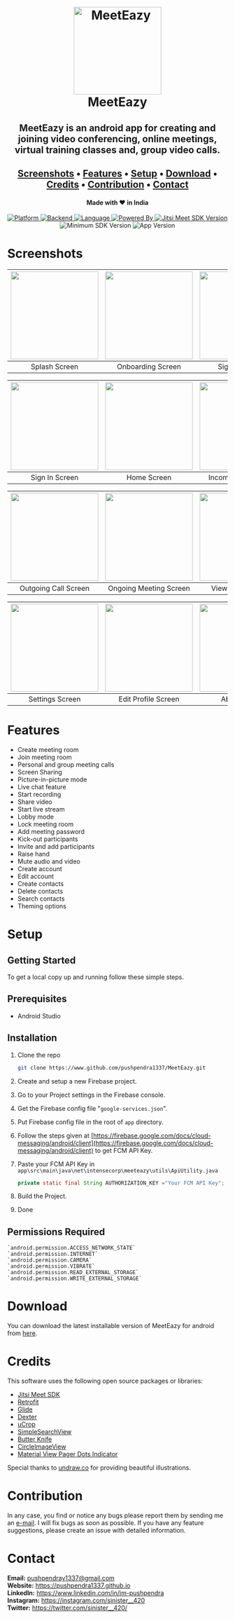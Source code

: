 
<h1 align="center">
  <br>
  <a href="https://www.github.com/pushpendra1337/MeetEazy"><img src="images/logo/img_logo.png" alt="MeetEazy" width="200"></a>
  <br>
  MeetEazy
  <br>
</h1>

<h2 align="center">MeetEazy is an android app for creating and joining video conferencing, online meetings, virtual training classes and, group video calls.</h2>

<h2 align="center">
  <a href="#screenshots">Screenshots</a> •
  <a href="#features">Features</a> •
  <a href="#setup">Setup</a> •
  <a href="#download">Download</a> •
  <a href="#credits">Credits</a> •
  <a href="#contribution">Contribution</a> •
  <a href="#contact">Contact</a>
</h2>

<h4 align="center">Made with ❤️ in India</h4>

<p align="center">
    <a href="https://www.android.com" target="_blank">
        <img src="https://img.shields.io/badge/Platform-Android-blueviolet.svg" alt="Platform">
    </a>
    <a href="https://firebase.google.com" target="_blank">
        <img src="https://img.shields.io/badge/Backend-Firebase-blueviolet.svg" alt="Backend">
    </a>
    <a href="https://www.java.com" target="_blank">
        <img src="https://img.shields.io/badge/Language-Java-blueviolet.svg" alt="Language">
    </a>
    <a href="https://jitsi.org/jitsi-meet/" target="_blank">
        <img src="https://img.shields.io/badge/Powered_By-Jitsi_Meet-blueviolet.svg" alt="Powered By">
    </a>
    <a href="https://github.com/jitsi/jitsi-meet" target="_blank">
        <img src="https://img.shields.io/badge/Jitsi_Meet_SDK_Version-v3.6.0-blueviolet.svg" alt="Jitsi Meet SDK Version">
    </a>
    <img src="https://img.shields.io/badge/Minimum_SDK_Version-23-blueviolet.svg" alt="Minimum SDK Version">
    <img src="https://img.shields.io/badge/App_Version-v1.0-blueviolet.svg" alt="App Version">
</p>

# Screenshots

| <img src="images/screenshots/MeetEazy_Splash_Screen.png" width="200"/> | <img src="images/screenshots/MeetEazy_Onboarding_Screen.png" width="200"/> | <img src="images/screenshots/MeetEazy_Sign_Up_Screen.png" width="200"/> |
|:---:|:---:|:---:|
| Splash Screen | Onboarding Screen | Sign Up Screen |

| <img src="images/screenshots/MeetEazy_Sign_In_Screen.png" width="200"/> | <img src="images/screenshots/MeetEazy_Home_Screen.png" width="200"/> | <img src="images/screenshots/MeetEazy_Incoming_Call_Screen.png" width="200"/> |
|:---:|:---:|:---:|
| Sign In Screen | Home Screen | Incoming Call Screen |

| <img src="images/screenshots/MeetEazy_Outgoing_Call_Screen.png" width="200"/> | <img src="images/screenshots/MeetEazy_Ongoing_Meeting_Screen.png" width="200"/> | <img src="images/screenshots/MeetEazy_View_Profile_Screen.png" width="200"/> |
|:---:|:---:|:---:|
| Outgoing Call Screen | Ongoing Meeting Screen | View Profile Screen |

| <img src="images/screenshots/MeetEazy_Settings_Screen.png" width="200"/> | <img src="images/screenshots/MeetEazy_Edit_Profile_Screen.png" width="200"/> | <img src="images/screenshots/MeetEazy_About_Screen.png" width="200"/> |
|:---:|:---:|:---:|
| Settings Screen  | Edit Profile Screen | About Screen |

# Features

* Create meeting room
* Join meeting room
* Personal and group meeting calls
* Screen Sharing
* Picture-in-picture mode
* Live chat feature
* Start recording
* Share video
* Start live stream
* Lobby mode
* Lock meeting room
* Add meeting password
* Kick-out participants
* Invite and add participants
* Raise hand
* Mute audio and video
* Create account
* Edit account
* Create contacts
* Delete contacts
* Search contacts
* Theming options

# Setup

## Getting Started

To get a local copy up and running follow these simple steps.

## Prerequisites

* Android Studio

## Installation

1. Clone the repo
   ```sh
   git clone https://www.github.com/pushpendra1337/MeetEazy.git
   ```
2. Create and setup a new Firebase project.

3. Go to your Project settings in the Firebase console.

4. Get the Firebase config file "`google-services.json`".

5. Put Firebase config file in the root of `app` directory.

6. Follow the steps given at [https://firebase.google.com/docs/cloud-messaging/android/client](https://firebase.google.com/docs/cloud-messaging/android/client) to get FCM API Key.

7. Paste your FCM API Key in `app\src\main\java\net\intensecorp\meeteazy\utils\ApiUtility.java`
   ```java
   private static final String AUTHORIZATION_KEY ="Your FCM API Key";
   ```
8. Build the Project.

9. Done

## Permissions Required

    `android.permission.ACCESS_NETWORK_STATE`
    `android.permission.INTERNET`
    `android.permission.CAMERA`
    `android.permission.VIBRATE`
    `android.permission.READ_EXTERNAL_STORAGE`
    `android.permission.WRITE_EXTERNAL_STORAGE`

# Download

You can download the latest installable version of MeetEazy for android from [here](https://github.com/pushpendra1337/MeetEazy/releases/tag/v1.0).

# Credits

This software uses the following open source packages or libraries:

- [Jitsi Meet SDK](https://github.com/jitsi/jitsi-meet)
- [Retrofit](https://github.com/square/retrofit)
- [Glide](https://github.com/bumptech/glide)
- [Dexter](https://github.com/Karumi/Dexter)
- [uCrop](https://github.com/Yalantis/uCrop)
- [SimpleSearchView](https://github.com/Ferfalk/SimpleSearchView)
- [Butter Knife](https://github.com/JakeWharton/butterknife)
- [CircleImageView](https://github.com/hdodenhof/CircleImageView)
- [Material View Pager Dots Indicator](https://github.com/tommybuonomo/dotsindicator)

Special thanks to [undraw.co](https://undraw.co) for providing beautiful illustrations.

# Contribution

In any case, you find or notice any bugs please report them by sending me an [e-mail](mailto:pushpendray1337@gmail.com). I will fix bugs as soon as possible. If you have any feature suggestions, please create an issue with detailed information.

# Contact

**Email:** pushpendray1337@gmail.com  
**Website:** https://pushpendra1337.github.io  
**LinkedIn:** https://www.linkedin.com/in/im-pushpendra  
**Instagram:** https://instagram.com/sinister__420  
**Twitter:** https://twitter.com/sinister__420/
